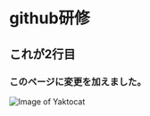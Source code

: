 # github研修
## これが2行目
### このページに変更を加えました。
![Image of Yaktocat](https://octodex.github.com/images/yaktocat.png)
